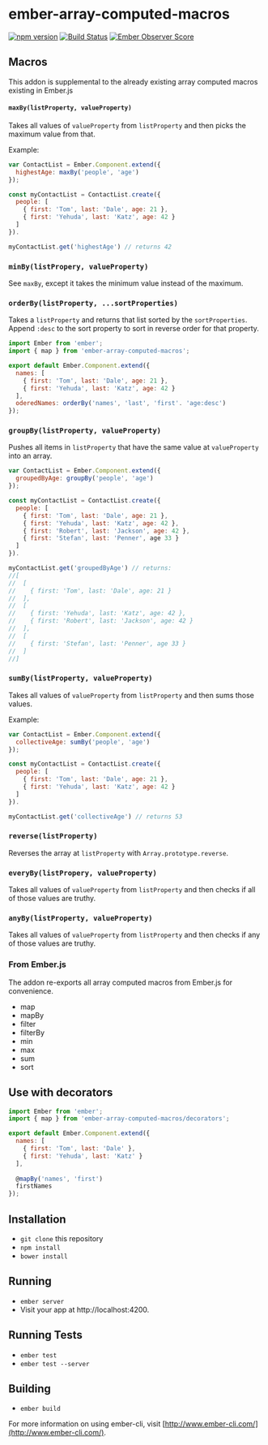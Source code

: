 # ember-array-computed-macros
[![npm version](https://badge.fury.io/js/ember-array-computed-macros.svg)](http://badge.fury.io/js/ember-array-computed-macros) [![Build Status](https://travis-ci.org/martndemus/ember-array-computed-macros.svg?branch=master)](https://travis-ci.org/martndemus/ember-array-computed-macros) [![Ember Observer Score](http://emberobserver.com/badges/ember-array-computed-macros.svg)](http://emberobserver.com/addons/ember-array-computed-macros)

## Macros

This addon is supplemental to the already existing array computed macros existing in Ember.js

#### `maxBy(listProperty, valueProperty)`

Takes all values of `valueProperty` from `listProperty` and then picks the maximum value from that.

Example:
```js
var ContactList = Ember.Component.extend({
  highestAge: maxBy('people', 'age')
});

const myContactList = ContactList.create({
  people: [
    { first: 'Tom', last: 'Dale', age: 21 },
    { first: 'Yehuda', last: 'Katz', age: 42 }
  ]
}).

myContactList.get('highestAge') // returns 42
```

### `minBy(listPropery, valueProperty)`

See `maxBy`, except it takes the minimum value instead of the maximum.

### `orderBy(listProperty, ...sortProperties)`

Takes a `listProperty` and returns that list sorted by the `sortProperties`.
Append `:desc` to the sort property to sort in reverse order for that property.

```js
import Ember from 'ember';
import { map } from 'ember-array-computed-macros';

export default Ember.Component.extend({
  names: [
    { first: 'Tom', last: 'Dale', age: 21 },
    { first: 'Yehuda', last: 'Katz', age: 42 }
  ],
  oderedNames: orderBy('names', 'last', 'first'. 'age:desc')
});
```

### `groupBy(listProperty, valueProperty)`

Pushes all items in `listProperty` that have the same value at `valueProperty`
into an array.

```js
var ContactList = Ember.Component.extend({
  groupedByAge: groupBy('people', 'age')
});

const myContactList = ContactList.create({
  people: [
    { first: 'Tom', last: 'Dale', age: 21 },
    { first: 'Yehuda', last: 'Katz', age: 42 },
    { first: 'Robert', last: 'Jackson', age: 42 },
    { first: 'Stefan', last: 'Penner', age 33 }
  ]
}).

myContactList.get('groupedByAge') // returns:
//[
//  [
//    { first: 'Tom', last: 'Dale', age: 21 }
//  ],
//  [
//    { first: 'Yehuda', last: 'Katz', age: 42 },
//    { first: 'Robert', last: 'Jackson', age: 42 }
//  ],
//  [
//    { first: 'Stefan', last: 'Penner', age 33 }
//  ]
//]
```


### `sumBy(listProperty, valueProperty)`

Takes all values of `valueProperty` from `listProperty` and then sums those values.

Example:
```js
var ContactList = Ember.Component.extend({
  collectiveAge: sumBy('people', 'age')
});

const myContactList = ContactList.create({
  people: [
    { first: 'Tom', last: 'Dale', age: 21 },
    { first: 'Yehuda', last: 'Katz', age: 42 }
  ]
}).

myContactList.get('collectiveAge') // returns 53
```

### `reverse(listProperty)`

Reverses the array at `listProperty` with `Array.prototype.reverse`.

### `everyBy(listPropery, valueProperty)`

Takes all values of `valueProperty` from `listProperty` and then checks if all of those values are truthy.

### `anyBy(listProperty, valueProperty)`

Takes all values of `valueProperty` from `listProperty` and then checks if any of those values are truthy.

### From Ember.js

The addon re-exports all array computed macros from Ember.js for convenience.

* map
* mapBy
* filter
* filterBy
* min
* max
* sum
* sort

## Use with decorators

```js
import Ember from 'ember';
import { map } from 'ember-array-computed-macros/decorators';

export default Ember.Component.extend({
  names: [
    { first: 'Tom', last: 'Dale' },
    { first: 'Yehuda', last: 'Katz' }
  ],
  
  @mapBy('names', 'first')
  firstNames
});
```

## Installation

* `git clone` this repository
* `npm install`
* `bower install`

## Running

* `ember server`
* Visit your app at http://localhost:4200.

## Running Tests

* `ember test`
* `ember test --server`

## Building

* `ember build`

For more information on using ember-cli, visit [http://www.ember-cli.com/](http://www.ember-cli.com/).
